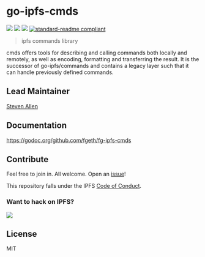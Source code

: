 # go-ipfs-cmds

[![](https://img.shields.io/badge/made%20by-Protocol%20Labs-blue.svg?style=flat-square)](http://ipn.io)
[![](https://img.shields.io/badge/project-IPFS-blue.svg?style=flat-square)](http://ipfs.io/)
[![](https://img.shields.io/badge/freenode-%23ipfs-blue.svg?style=flat-square)](http://webchat.freenode.net/?channels=%23ipfs)
[![standard-readme compliant](https://img.shields.io/badge/standard--readme-OK-green.svg?style=flat-square)](https://github.com/RichardLitt/standard-readme)

> ipfs commands library

cmds offers tools for describing and calling commands both locally and remotely, as well as encoding, formatting and transferring the result. It is the successor of go-ipfs/commands and contains a legacy layer such that it can handle previously defined commands.

## Lead Maintainer

[Steven Allen](https://github.com/Stebalien)

## Documentation

https://godoc.org/github.com/fgeth/fg-ipfs-cmds

## Contribute

Feel free to join in. All welcome. Open an [issue](https://github.com/fgeth/fg-ipfs-cmds/issues)!

This repository falls under the IPFS [Code of Conduct](https://github.com/ipfs/community/blob/master/code-of-conduct.md).

### Want to hack on IPFS?

[![](https://cdn.rawgit.com/jbenet/contribute-ipfs-gif/master/img/contribute.gif)](https://github.com/ipfs/community/blob/master/contributing.md)

## License

MIT

